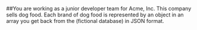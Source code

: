 ##You are working as a junior developer team for Acme, Inc. This company sells dog food. Each brand of dog food is represented by an object in an array you get back from the (fictional database) in JSON format.